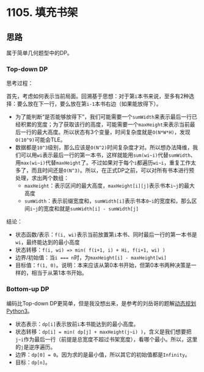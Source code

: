 # 1105. 填充书架

## 思路

属于简单几何题型中的DP。

### Top-down DP

思考过程：

首先，考虑如何表示当前局面。回溯基于思想：对于第`i`本书来说，至多有2种选择：要么放在下一行，要么放在第`i-1`本书右边（如果能放得下）。

- 为了能判断“是否能够放得下”，我们可能需要一个`sumWidth`来表示最后一行已经积累的宽度；为了获取该行的高度，可能需要一个`maxHeight`来表示当前最后一行的最大高度。所以状态有3个变量，时间复杂度就是`O(N*W*H)`，发现`O(10^9)`可能会TLE。
- 数据都是`10^3`级别，那么应该是`O(N^2)`时间复杂度才对。所以想办法降维，我们可以用`wi`表示最后一行的第一本书，这样就能用`sum(wi~i)`代替`sumWidth`、用`max(wi~i)`代替`maxHeight`了。不过如果对于每个`i`都遍历`wi~i`，重复工作太多了，而且时间还是`O(N^3)`。所以，在正式DP之前，可以对所有书本进行预处理，求出两个数组：
  - `maxHeight`：表示区间的最大高度，`maxHeight[i][j]`表示书本`i~j`的最大高度
  - `sumWidth`：表示前缀宽度和，`sumWidth[i]`表示书本`0~i`的宽度和，那么区间`i~j`的宽度和就是`sumWidth[i] - sumWidth[j]`

结论：

- 状态函数/表示：`f(i, wi)`表示当前放置第`i`本书、同时最后一行的第一本书是`wi`，最终能达到的最小高度
- 状态转移：`f(i, wi) => min( f(i+1, i) + Hi, f(i+1, wi) )`
- 边界/初始值：当`i === n`时，为`maxHeight[i] - maxHeight[wi]`
- 目标值：`f(1, 0)`。说明：本来应该从第0本书开始，但第0本书两种决策是一样的，相当于从第1本书开始。

### Bottom-up DP

编码比Top-down DP更简单，但是我没想出来，是参考的刘岳哥的题解[动态规划 Python3](https://leetcode-cn.com/problems/filling-bookcase-shelves/solution/dong-tai-gui-hua-python3-by-smoon1989/)。

- 状态表示：`dp[i]`表示放前`i`本书能达到的最小高度。
- 状态转移：`dp[i] = min( dp[j] + maxHeight(j~i) )`，含义是我们想要把`j~i`作为最后一行（前提是总宽度不超过书架宽度），看哪个最小。所以，这里的`j`是逆序遍历。
- 边界：`dp[0] = 0`。因为求的是最小值，所以其它的初始值都是`Infinity`。
- 目标：`dp[n]`。
